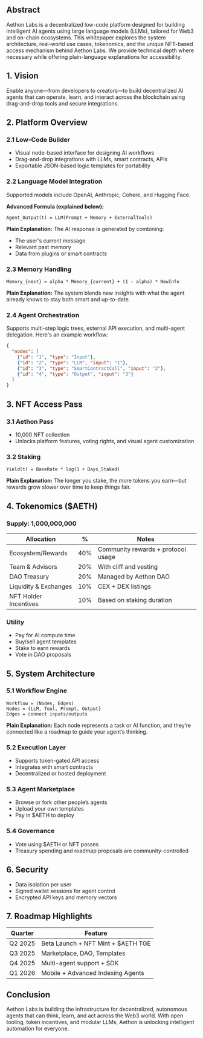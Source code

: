 ## Abstract
Aethon Labs is a decentralized low-code platform designed for building intelligent AI agents using large language models (LLMs), tailored for Web3 and on-chain ecosystems. This whitepaper explores the system architecture, real-world use cases, tokenomics, and the unique NFT-based access mechanism behind Aethon Labs. We provide technical depth where necessary while offering plain-language explanations for accessibility.


## 1. Vision
Enable anyone—from developers to creators—to build decentralized AI agents that can operate, learn, and interact across the blockchain using drag-and-drop tools and secure integrations.


## 2. Platform Overview

### 2.1 Low-Code Builder
- Visual node-based interface for designing AI workflows
- Drag-and-drop integrations with LLMs, smart contracts, APIs
- Exportable JSON-based logic templates for portability

### 2.2 Language Model Integration
Supported models include OpenAI, Anthropic, Cohere, and Hugging Face.

**Advanced Formula (explained below):**
```
Agent_Output(t) = LLM(Prompt + Memory + ExternalTools)
```
**Plain Explanation:**
The AI response is generated by combining:
- The user's current message
- Relevant past memory
- Data from plugins or smart contracts

### 2.3 Memory Handling
```
Memory_{next} = alpha * Memory_{current} + (1 - alpha) * NewInfo
```
**Plain Explanation:**
The system blends new insights with what the agent already knows to stay both smart and up-to-date.

### 2.4 Agent Orchestration
Supports multi-step logic trees, external API execution, and multi-agent delegation. Here's an example workflow:
```json
{
  "nodes": [
    {"id": "1", "type": "Input"},
    {"id": "2", "type": "LLM", "input": "1"},
    {"id": "3", "type": "SmartContractCall", "input": "2"},
    {"id": "4", "type": "Output", "input": "3"}
  ]
}
```


## 3. NFT Access Pass

### 3.1 Aethon Pass
- 10,000 NFT collection
- Unlocks platform features, voting rights, and visual agent customization

### 3.2 Staking
```
Yield(t) = BaseRate * log(1 + Days_Staked)
```
**Plain Explanation:**
The longer you stake, the more tokens you earn—but rewards grow slower over time to keep things fair.


## 4. Tokenomics ($AETH)

### Supply: 1,000,000,000

| Allocation            | %   | Notes                                 |
|-----------------------|-----|----------------------------------------|
| Ecosystem/Rewards     | 40% | Community rewards + protocol usage     |
| Team & Advisors       | 20% | With cliff and vesting                 |
| DAO Treasury          | 20% | Managed by Aethon DAO                  |
| Liquidity & Exchanges | 10% | CEX + DEX listings                     |
| NFT Holder Incentives | 10% | Based on staking duration              |

### Utility
- Pay for AI compute time
- Buy/sell agent templates
- Stake to earn rewards
- Vote in DAO proposals


## 5. System Architecture

### 5.1 Workflow Engine
```
Workflow = (Nodes, Edges)
Nodes = {LLM, Tool, Prompt, Output}
Edges = connect inputs/outputs
```
**Plain Explanation:**
Each node represents a task or AI function, and they’re connected like a roadmap to guide your agent’s thinking.

### 5.2 Execution Layer
- Supports token-gated API access
- Integrates with smart contracts
- Decentralized or hosted deployment

### 5.3 Agent Marketplace
- Browse or fork other people’s agents
- Upload your own templates
- Pay in $AETH to deploy

### 5.4 Governance
- Vote using $AETH or NFT passes
- Treasury spending and roadmap proposals are community-controlled


## 6. Security
- Data isolation per user
- Signed wallet sessions for agent control
- Encrypted API keys and memory vectors


## 7. Roadmap Highlights

| Quarter | Feature                             |
|---------|--------------------------------------|
| Q2 2025 | Beta Launch + NFT Mint + $AETH TGE   |
| Q3 2025 | Marketplace, DAO, Templates          |
| Q4 2025 | Multi-agent support + SDK            |
| Q1 2026 | Mobile + Advanced Indexing Agents    |


## Conclusion
Aethon Labs is building the infrastructure for decentralized, autonomous agents that can think, learn, and act across the Web3 world. With open tooling, token incentives, and modular LLMs, Aethon is unlocking intelligent automation for everyone.
